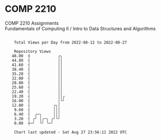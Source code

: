 # COMP 2210
COMP 2210 Assignments  
Fundamentals of Computing II / Intro to Data Structures and Algorithms

```

    Total Views per Day from 2022-08-12 to 2022-08-27

    Repository Views
   48.00  ┼            ╭╮
   44.80  ┤            ││
   41.60  ┤            ││
   38.40  ┤            ││
   35.20  ┤            ││
   32.00  ┤            ││
   28.80  ┤            ││
   25.60  ┤            ││
   22.40  ┤            ││
   19.20  ┤            ││╭
   16.00  ┤            │╰╯
   12.80  ┤          ╭╮│
    9.60  ┤          │││
    6.40  ┤  ╭─╮     │││
    3.20  ┤ ╭╯ │╭─╮ ╭╯╰╯
    0.00  ┼─╯  ╰╯ ╰─╯

    Chart last updated - Sat Aug 27 23:56:11 2022 UTC
    
```
